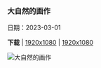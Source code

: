 ### 大自然的画作

日期：2023-03-01

**下载**  |  [1920x1080](https://cn.bing.com/th?id=OHR.NegratinSpain_ZH-CN5916944876_1920x1080.jpg)  |  [1920x1080](https://cn.bing.com/th?id=OHR.NegratinSpain_ZH-CN5916944876_UHD.jpg)

![大自然的画作](https://cn.bing.com/th?id=OHR.NegratinSpain_ZH-CN5916944876_1920x1080.jpg "内格拉廷湖，格拉纳达，西班牙 (© Andres Martinez Olmedo/Getty Images)")

